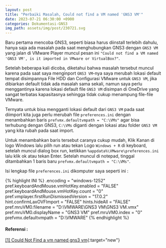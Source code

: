 ```yaml
---
layout: post
title: "Perbaiki Masalah, Could not find a VM named 'GNS3 VM'"
date: 2023-07-21 06:30:00 +0900
categories: Dokumentasi-GNS3
img_path: assets/img/post/230721.svg
---
```


Baru pertama mencoba GNS3, seperti biasa harus diinstall terlebih dahulu, hanya saja ada masalah pada saat menghubungkan GNS3 dengan `GNS3 VM` yang jalan di VMware Player muncul pesan ini `"Could not find a VM named 'GNS3 VM', is it imported in VMware or VirtualBox?"`. 

Setelah beberapa kali dicoba, diketahui bahwa masalah tersebut muncul karena pada saat saya menginport `GNS3 VM`-nya saya merubah lokasi default tempat disimpannya File HDD dan Configurasi VMware untuk `GNS3 VM`, jika dibiarkan default tidak ada masalah sama sekali, namun saya perlu menggantinya karena lokasi default file `GNS3 VM` disimpan di OneDrive yang sangat terbatas kapasitasnya sehingga tidak cukup menampung file-file VMware. 

Ternyata untuk bisa mengganti lokasi default dari `GNS3 VM` pada saat diimport kita juga perlu merubah file `preferences.ini` dengan menambahkan baris `prefvmx.defaultvmpath = "C:\VMs"` agar bisa terhubung dengan GNS3, `C:\VMs` diganti dengan lokasi atau folder `GNS3 VM` yang kita rubah pada saat import.

Untuk menambahkan baris tersebut caranya cukup mudah, Klik Kanan di logo Windows lalu pilih run atau tekan Logo `Windows + R` di keyboard, setelah muncul dialog box run, ketikkan `%appdata%\VMware\preferences.ini` lalu klik ok atau tekan Enter. Setelah muncul di notepad, tinggal ditambahkan 1 baris baru `prefvmx.defaultvmpath = "C:\VMs"`. 

Isi lengkap file `preferences.ini` dikomputer saya seperti ini : 

{% highlight INI %}
.encoding = "windows-1252"
pref.keyboardAndMouse.vmHotKey.enabled = "FALSE"
pref.keyboardAndMouse.vmHotKey.count = "0"
pref.vmplayer.firstRunDismissedVersion = "17.0.2"
hint.confirmLaxOVFImport = "FALSE"
hints.hideAll = "FALSE"
pref.mruVM0.filename = "D:\VMWARE\GNS3 VM\GNS3 VM.vmx"
pref.mruVM0.displayName = "GNS3 VM"
pref.mruVM0.index = "0"
prefvmx.defaultvmpath = "D:\VMWARE"
{% endhighlight %}

#### Referensi : 
[[1] Could Not Find a vm named gns3 vm](https://gns3.com/community/featured/could-not-find-a-vm-named-gns3-vm){:target="new"}<br>
